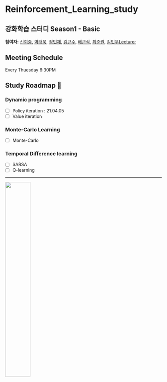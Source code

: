 # Reinforcement_Learning_study
## 강화학습 스터디 Season1 - Basic

**참여자:** [신희중](https://github.com/godhj93), [박태욱](https://github.com/WhiteCri), [정민재](https://github.com/keep9oing), [김근수](https://github.com/kimgs20), [배근식](https://github.com/9iant), [최준원](https://github.com/netakoi), [김민우Lecturer](https://github.com/mw9385)

## Meeting Schedule
Every Thuesday 6:30PM 

## Study Roadmap :snake:
### Dynamic programming
- [ ] Policy iteration : 21.04.05
- [ ] Value iteration

### Monte-Carlo Learning
- [ ] Monte-Carlo

### Temporal Difference learning
- [ ] SARSA
- [ ] Q-learning
***
<img src=https://user-images.githubusercontent.com/31655488/113001018-5b2c5800-91ab-11eb-89f8-17a7090f075d.jpg width="40%"> 
